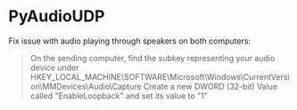 # PyAudioUDP

Fix issue with audio playing through speakers on both computers:

> On the sending computer, find the subkey representing your audio device under HKEY_LOCAL_MACHINE\SOFTWARE\Microsoft\Windows\CurrentVersion\MMDevices\Audio\Capture
> Create a new DWORD (32-bit) Value called "EnableLoopback" and set its value to "1" 
